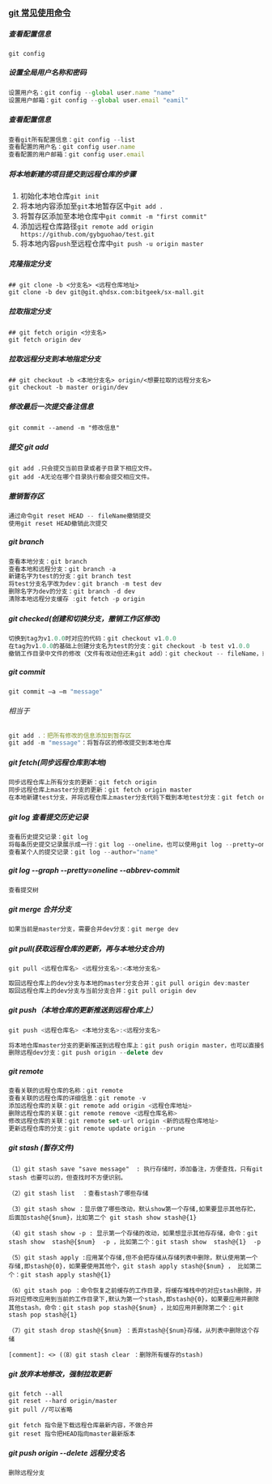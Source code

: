 ### [git 常见使用命令](https://www.jianshu.com/p/cdccfef91ae1)

##### 查看配置信息

``````git config ``````

##### 设置全局用户名称和密码

``````js
设置用户名：git config --global user.name "name"
设置用户邮箱：git config --global user.email "eamil"
``````

##### 查看配置信息

```js
查看git所有配置信息：git config --list
查看配置的用户名：git config user.name
查看配置的用户邮箱：git config user.email
```

##### 将本地新建的项目提交到远程仓库的步骤

1. 初始化本地仓库`git init`
2. 将本地内容添加至`git`本地暂存区中`git add .`
3. 将暂存区添加至本地仓库中`git commit -m "first commit"`
4. 添加远程仓库路径`git remote add origin https://github.com/gybguohao/test.git`
5. 将本地内容`push`至远程仓库中`git push -u origin master`

##### 克隆指定分支

```
## git clone -b <分支名> <远程仓库地址>
git clone -b dev git@git.qhdsx.com:bitgeek/sx-mall.git
```

##### 拉取指定分支

```
## git fetch origin <分支名>
git fetch origin dev
```

##### 拉取远程分支到本地指定分支

```
## git checkout -b <本地分支名> origin/<想要拉取的远程分支名>
git checkout -b master origin/dev
```

##### 修改最后一次提交备注信息

```
git commit --amend -m "修改信息"
```

##### 提交 git add

```JS
git add .只会提交当前目录或者子目录下相应文件。
git add -A无论在哪个目录执行都会提交相应文件。
```

##### 撤销暂存区

```js
通过命令git reset HEAD -- fileName撤销提交
使用git reset HEAD撤销此次提交
```

##### git branch

```js
查看本地分支：git branch
查看本地和远程分支：git branch -a
新建名字为test的分支：git branch test
将test分支名字改为dev：git branch -m test dev
删除名字为dev的分支：git branch -d dev
清除本地远程分支缓存 :git fetch -p origin
```

##### git checked(创建和切换分支，撤销工作区修改)

```js
切换到tag为v1.0.0时对应的代码：git checkout v1.0.0
在tag为v1.0.0的基础上创建分支名为test的分支：git checkout -b test v1.0.0
撤销工作目录中文件的修改（文件有改动但还未git add）：git checkout -- fileName，或者撤销所有修改使用git checkout .
```

##### git commit

```js
git commit –a –m "message"
```

###### 相当于

```js
git add .：把所有修改的信息添加到暂存区
git add -m "message"：将暂存区的修改提交到本地仓库
```

##### git fetch(同步远程仓库到本地)

```js
同步远程仓库上所有分支的更新：git fetch origin
同步远程仓库上master分支的更新：git fetch origin master
在本地新建test分支，并将远程仓库上master分支代码下载到本地test分支：git fetch origin master:test
```

##### git log  查看提交历史记录

```js
查看历史提交记录：git log
将每条历史提交记录展示成一行：git log --oneline，也可以使用git log --pretty=oneline
查看某个人的提交记录：git log --author="name"
```

##### git log --graph --pretty=oneline --abbrev-commit

```js
查看提交树
```

##### git merge 合并分支

```js
如果当前是master分支，需要合并dev分支：git merge dev
```

##### git  pull(获取远程仓库的更新，再与本地分支合并)

```js
git pull <远程仓库名> <远程分支名>:<本地分支名>

取回远程仓库上的dev分支与本地的master分支合并：git pull origin dev:master
取回远程仓库上的dev分支与当前分支合并：git pull origin dev
```

##### git push（本地仓库的更新推送到远程仓库上）

```js
git push <远程仓库名> <本地分支名>:<远程分支名>
    
将本地仓库master分支的更新推送到远程仓库上：git push origin master，也可以直接使用git push origin，会将本地分支推送到与之存在追踪关系的远程分支。
删除远程dev分支：git push origin --delete dev
```

##### git remote

```js
查看关联的远程仓库的名称：git remote
查看关联的远程仓库的详细信息：git remote -v
添加远程仓库的关联：git remote add origin <远程仓库地址>
删除远程仓库的关联：git remote remove <远程仓库名称>
修改远程仓库的关联：git remote set-url origin <新的远程仓库地址>
更新远程仓库的分支：git remote update origin --prune
```

##### git stash (暂存文件)

```git
（1）git stash save "save message"  : 执行存储时，添加备注，方便查找，只有git stash 也要可以的，但查找时不方便识别。

（2）git stash list  ：查看stash了哪些存储

（3）git stash show ：显示做了哪些改动，默认show第一个存储,如果要显示其他存贮，后面加stash@{$num}，比如第二个 git stash show stash@{1}

（4）git stash show -p : 显示第一个存储的改动，如果想显示其他存存储，命令：git stash show  stash@{$num}  -p ，比如第二个：git stash show  stash@{1}  -p

（5）git stash apply :应用某个存储,但不会把存储从存储列表中删除，默认使用第一个存储,即stash@{0}，如果要使用其他个，git stash apply stash@{$num} ， 比如第二个：git stash apply stash@{1} 

（6）git stash pop ：命令恢复之前缓存的工作目录，将缓存堆栈中的对应stash删除，并将对应修改应用到当前的工作目录下,默认为第一个stash,即stash@{0}，如果要应用并删除其他stash，命令：git stash pop stash@{$num} ，比如应用并删除第二个：git stash pop stash@{1}

（7）git stash drop stash@{$num} ：丢弃stash@{$num}存储，从列表中删除这个存储

[comment]: <> (（8）git stash clear ：删除所有缓存的stash)
```

##### git 放弃本地修改，强制拉取更新

```git
git fetch --all
git reset --hard origin/master
git pull //可以省略

git fetch 指令是下载远程仓库最新内容，不做合并
git reset 指令把HEAD指向master最新版本
```

##### git push origin  --delete 远程分支名

```js
删除远程分支
```

